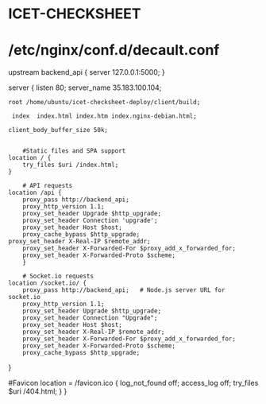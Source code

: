 # ICET-CHECKSHEET


# /etc/nginx/conf.d/decault.conf 

upstream backend_api {
        server 127.0.0.1:5000;
}

server {
    listen       80;
    server_name 35.183.100.104;
    
    root /home/ubuntu/icet-checksheet-deploy/client/build;
    
     index  index.html index.htm index.nginx-debian.html;
     
    client_body_buffer_size 50k;


        #Static files and SPA support
    location / {   
        try_files $uri /index.html;
    }

        # API requests
    location /api {
        proxy_pass http://backend_api;
        proxy_http_version 1.1;
        proxy_set_header Upgrade $http_upgrade;
        proxy_set_header Connection 'upgrade';
        proxy_set_header Host $host;
        proxy_cache_bypass $http_upgrade;
    proxy_set_header X-Real-IP $remote_addr;
        proxy_set_header X-Forwarded-For $proxy_add_x_forwarded_for;
        proxy_set_header X-Forwarded-Proto $scheme;
        }

        # Socket.io requests
    location /socket.io/ {
        proxy_pass http://backend_api;   # Node.js server URL for socket.io
        proxy_http_version 1.1;
        proxy_set_header Upgrade $http_upgrade;
        proxy_set_header Connection "Upgrade";
        proxy_set_header Host $host;
        proxy_set_header X-Real-IP $remote_addr;
        proxy_set_header X-Forwarded-For $proxy_add_x_forwarded_for;
        proxy_set_header X-Forwarded-Proto $scheme;
        proxy_cache_bypass $http_upgrade;
   }


#Favicon
 location = /favicon.ico {
        log_not_found off;
        access_log off;
        try_files $uri /404.html;
    }
}
